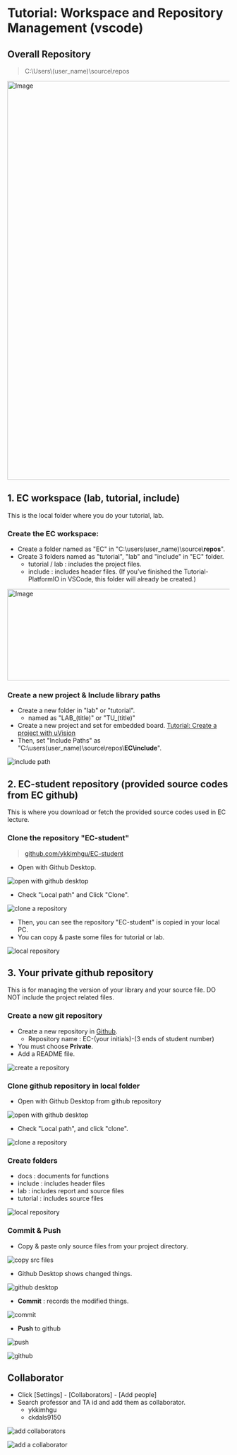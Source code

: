 # Tutorial: Workspace and Repository Management (vscode)

## Overall Repository

> C:\Users\\(user\_name)\source\repos

<!--![overall repository](https://user-images.githubusercontent.com/91526930/191556057-65dca8d4-1ed8-465f-be78-dad817e5d10f.png)-->

<img width="1427" height="902" alt="Image" src="https://github.com/user-attachments/assets/ad7f0022-e020-468f-a228-88c218b988f5" />

## 1. EC workspace (lab, tutorial, include)

This is the local folder where you do your tutorial, lab.

### Create the EC workspace: &#x20;

* Create a folder named as "EC" in "C:\users(user\_name)\source\\**repos**".
* Create 3 folders named as "tutorial", "lab" and "include" in "EC" folder.
  * tutorial / lab : includes the project files.
  * include : includes header files. (If you’ve finished the Tutorial-PlatformIO in VSCode, this folder will already be created.)

<!--![project repository](https://user-images.githubusercontent.com/91526930/191545719-22cd8352-764b-4ec5-ba44-1f001e28e89b.png)-->
<img width="526" height="207" alt="Image" src="https://github.com/user-attachments/assets/241bd8e4-ad5a-4a5b-8eb4-6d4fea21f2bc" />

### Create a new project & Include library paths

* Create a new folder in "lab" or "tutorial".
  * named as "LAB\_(title)" or "TU\_(title)"
* Create a new project and set for embedded board. [Tutorial: Create a project with uVision](https://ykkim.gitbook.io/ec/course/tutorial/mdk-uvision/create-a-project-with-uvision)
* Then, set "Include Paths" as "C:\users(user\_name)\source\repos\\**EC\include**".

![include path](https://user-images.githubusercontent.com/91526930/191547513-cd560068-4d3b-4294-97a8-729898d1c6d6.png)



## 2. EC-student repository (provided source codes from EC github)

This is where you download or fetch  the provided source codes used in EC lecture.&#x20;



### Clone the repository "EC-student"

> [github.com/ykkimhgu/EC-student](https://github.com/ykkimhgu/EC-student)

* Open with Github Desktop.

![open with github desktop](https://user-images.githubusercontent.com/91526930/191557234-4d78a0b4-6caf-4a75-9de2-14453dc80d04.png)

* Check "Local path" and Click "Clone".

![clone a repository](https://user-images.githubusercontent.com/91526930/191557650-3c358004-3040-433f-b393-62e7af8cf8ce.png)

* Then, you can see the repository "EC-student" is copied in your local PC.
* You can copy & paste some files for tutorial or lab.

![local repository](https://user-images.githubusercontent.com/91526930/191560757-d2575d84-97f1-49e0-b7d7-49909913fc0f.png)

## 3. Your private github repository

This is for managing the version of your library and  your source file. DO NOT include the project related files.

### Create a new git repository

* Create a new repository in [Github](https://www.github.com).
  * Repository name : EC-(your initials)-(3 ends of student number)
* You must choose **Private**.
* Add a README file.

![create a repository](https://user-images.githubusercontent.com/91526930/191548704-cf0feaa9-09ea-4e3a-a4d8-e4f9586699c4.png)

### Clone github repository in local folder

* Open with Github Desktop from github repository

![open with github desktop](https://user-images.githubusercontent.com/91526930/191561482-6196cbea-0aae-4462-a982-f583f169e24a.png)

* Check "Local path", and click "clone".

![clone a repository](https://user-images.githubusercontent.com/91526930/191552158-3a893f73-ba20-48d4-a237-aca4465706b1.png)

### Create folders

* docs : documents for functions
* include : includes header files
* lab : includes report and source files
* tutorial : includes source files

![local repository](https://user-images.githubusercontent.com/91526930/191554413-5ac21137-b68f-4792-8b42-e2ef27aec442.png)

### Commit & Push

* Copy & paste only source files from your project directory.

![copy src files](https://user-images.githubusercontent.com/91526930/191562662-0cf216f2-dc2e-4d55-8506-f8800d613b1f.png)

* Github Desktop shows changed things.

![github desktop](https://user-images.githubusercontent.com/91526930/191564347-80c028a6-c4f4-4b77-8ef0-bc4f9acd5904.png)

* **Commit** : records the modified things.

![commit](https://user-images.githubusercontent.com/91526930/191563571-29cd4122-d2f8-4559-8dca-e4080b7521d6.png)

* **Push** to github

![push](https://user-images.githubusercontent.com/91526930/191565111-0ab1454e-63bf-430e-ac82-85e5e5cbeda6.png)

![github](https://user-images.githubusercontent.com/91526930/191565626-489af687-d429-4bd8-9849-2b439fe60f80.png)

## Collaborator

* Click \[Settings] - \[Collaborators] - \[Add people]
* Search professor and TA id and add them as collaborator.
  * ykkimhgu
  * ckdals9150

![add collaborators](https://user-images.githubusercontent.com/91526930/191632075-90f7d8d2-422b-4bdb-bf9e-19c624bb88b9.png)

![add a collaborator](https://user-images.githubusercontent.com/91526930/191632610-e2cb1c52-1602-4b7d-a67d-b20f98d291df.png)

